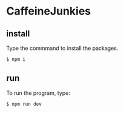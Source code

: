 # CaffeineJunkies

## install

Type the commmand to install the packages.

```javascript
$ npm i
```

## run

To run the program, type:

```javascript
$ npm run dev
```
